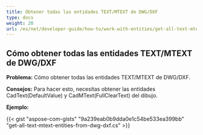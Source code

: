 ```yaml
---
title: Obtener todas las entidades TEXT/MTEXT de DWG/DXF
type: docs
weight: 20
url: /es/net/developer-guide/how-to/work-with-entities/get-all-text-mtext-entities-from-dwg-dxf/
---
```



## **Cómo obtener todas las entidades TEXT/MTEXT de DWG/DXF**

**Problema:** Cómo obtener todas las entidades TEXT/MTEXT de DWG/DXF.

**Consejos:** Para hacer esto, necesitas obtener las entidades CadText(DefaultValue) y CadMText(FullClearText) del dibujo.

**Ejemplo:**

{{< gist "aspose-com-gists" "9a239eab0b9dda0e1c54be533ea399bb" "get-all-text-mtext-entities-from-dwg-dxf.cs" >}}
